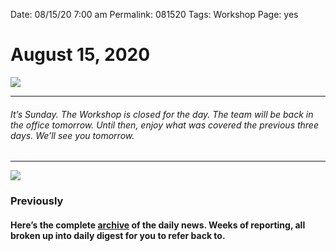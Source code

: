 
Date: 08/15/20 7:00 am
Permalink: 081520
Tags: Workshop
Page: yes

# August 15, 2020

![](https://i.imgur.com/NuWR7BN.jpg)

---- 

###### It’s Sunday. The Workshop is closed for the day. The team will be back in the office tomorrow. Until then, enjoy what was covered the previous three days. We’ll see you tomorrow.

---- 

![](https://images.unsplash.com/photo-1504711434969-e33886168f5c?ixlib=rb-1.2.1&q=80&fm=jpg&crop=entropy&cs=tinysrgb&dl=absolutvision-WYd_PkCa1BY-unsplash.jpg)

### Previously

#### Here’s the complete [archive](https://nashp.com/tagged/news) of the daily news. Weeks of reporting, all broken up into daily digest for you to refer back to.
